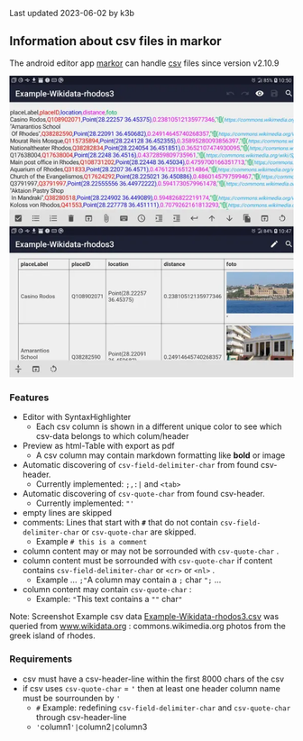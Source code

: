 Last updated 2023-06-02 by k3b

## Information about csv files in markor

The android editor app [markor](https://github.com/gsantner/markor)
can handle [csv](https://en.wikipedia.org/wiki/Comma-separated_values) files since version v2.10.9

![](assets/csv/2023-06-25-csv-landscape.webp) 

### Features

* Editor with SyntaxHighlighter
  * Each csv column is shown in a different unique color to see which csv-data belongs to which colum/header
* Preview as html-Table with export as pdf
  * A csv column may contain markdown formatting like **bold** or image  
* Automatic discovering of `csv-field-delimiter-char` from found csv-header. 
  * Currently implemented: `;,:|` and `<tab>`
* Automatic discovering of `csv-quote-char` from found csv-header.
  * Currently implemented: `"'`
* empty lines are skipped
* comments: Lines that start with **`#`** that do not contain `csv-field-delimiter-char` or `csv-quote-char` are skipped.
  * Example `# this is a comment` 
* column content may or may not be sorrounded with `csv-quote-char` .
* column content must be sorrounded with `csv-quote-char` if content contains `csv-field-delimiter-char` or `<cr>` or `<nl>` .
  * Example ... `;"`A column may contain a `;` char `";` ... 
* column content may contain `csv-quote-char` : 
  * Example: `"`This text contains a `""` char`"` 

Note: Screenshot Example csv data [Example-Wikidata-rhodos3.csv](assets/csv/Example-Wikidata-rhodos3.csv) was queried from
www.wikidata.org  : commons.wikimedia.org photos from the greek island of rhodes.


### Requirements

* csv must have a csv-header-line within the first 8000 chars of the csv
* if csv uses `csv-quote-char` = **`'`** then at least one header column name must be sourrounden by `'` 
  * `#` Example: redefining  `csv-field-delimiter-char` and `csv-quote-char` through csv-header-line
  * `'`column1`'|`column2`|`column3
